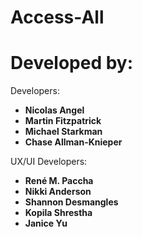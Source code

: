 # Access-All

# Developed by:

Developers:
* **Nicolas Angel**
* **Martin Fitzpatrick**
* **Michael Starkman**
* **Chase Allman-Knieper**

UX/UI Developers:
* **René M. Paccha**
* **Nikki Anderson**
* **Shannon Desmangles**
* **Kopila Shrestha**
* **Janice Yu**
